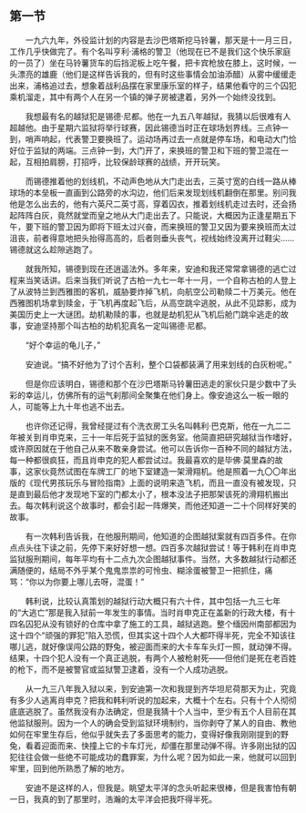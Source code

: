 ## 第一节

&emsp;&emsp;一九六九年，外役监计划的内容是去沙巴塔斯挖马铃薯，那天是十一月三日，工作几乎快做完了。有个名叫亨利·浦格的警卫（他现在已不是我们这个快乐家庭的一员了）坐在马铃薯货车的后挡泥板上吃午餐，把卡宾枪放在膝上，这时候，一头漂亮的雄鹿（他们是这样告诉我的，但有时这些事情会加油添醋）从雾中缓缓走出来，浦格追过去，想象着战利品摆在家里康乐室的样子，结果他看守的三个囚犯乘机溜走，其中有两个人在另一个镇的弹子房被逮着，另外一个始终没找到。

&emsp;&emsp;我想最有名的越狱犯是锡德·尼都。他在一九五八年越狱，我猜以后很难有人超越他。由于星期六监狱将举行球赛，因此锡德当时正在球场划界线。三点钟一到，哨声响起，代表警卫要换班了。运动场再过去一点就是停车场，和电动大门恰好位于监狱的两端。三点钟一到，大门开了，来换班的警卫和下班的警卫混在一起，互相拍肩膀，打招呼，比较保龄球赛的战绩，开开玩笑。

&emsp;&emsp;而锡德推着他的划线机，不动声色地从大门走出去，三英寸宽的白线一路从棒球场的本垒板一直画到公路旁的水沟边，他们后来发现划线机翻倒在那里。别问我他是怎么出去的，他有六英尺二英寸高，穿着囚衣，推着划线机走过去时，还会扬起阵阵白灰，竟然就堂而皇之地从大门走出去了。只能说，大概因为正逢星期五下午，要下班的警卫因为即将下班太过兴奋，而来换班的警卫又因为要来换班而太过沮丧，前者得意地把头抬得高高的，后者则垂头丧气，视线始终没离开过鞋尖……锡德就这么趁隙逃跑了。

&emsp;&emsp;就我所知，锡德到现在还逍遥法外。多年来，安迪和我还常常拿锡德的逃亡过程来当笑话讲。后来当我们听说了古柏一九七一年十一月，一个自称古柏的人登上了从波特兰到西雅图的客机，威胁要炸掉飞机，向航空公司勒赎二十万美元。他在西雅图机场拿到赎金，于飞机再度起飞后，从高空跳伞逃脱，从此不见踪影，成为美国历史上一大谜团。劫机勒赎的事，也就是劫机犯从飞机后舱门跳伞逃走的故事，安迪坚持那个叫古柏的劫机犯真名一定叫锡德·尼都。

&emsp;&emsp;“好个幸运的龟儿子，”

&emsp;&emsp;安迪说。“搞不好他为了讨个吉利，整个口袋都装满了用来划线的白灰粉呢。”

&emsp;&emsp;但是你应该明白，锡德和那个在沙巴塔斯马铃薯田逃走的家伙只是少数中了头彩的幸运儿，仿佛所有的运气刹那间全聚集在他们身上。像安迪这么一板一眼的人，可能等上九十年也逃不出去。

&emsp;&emsp;也许你还记得，我曾经提过有个洗衣房工头名叫韩利·巴克斯，他在一九二二年被关到肖申克来，三十一年后死于监狱的医务室。他简直把研究越狱当作嗜好，或许原因就在于他自己从来不敢亲身尝试。他可以告诉你一百种不同的越狱方法，每一种都很疯狂，而且肖申克的犯人都尝试过。我最喜欢的是毕佛·莫里森的故事，这家伙竟然试图在车牌工厂的地下室建造一架滑翔机。他是照着一九〇〇年出版的《现代男孩玩乐与冒险指南》上面的说明来造飞机，而且一直没有被发现，只是直到最后他才发现地下室的门都太小了，根本没法子把那架该死的滑翔机搬出去。每次韩利说这个故事时，都会引起一阵爆笑，而他还知道一二十个同样好笑的故事。

&emsp;&emsp;有一次韩利告诉我，在他服刑期间，他知道的企图越狱案就有四百多件。在你点点头往下读之前，先停下来好好想一想。四百多次越狱尝试！等于韩利在肖申克监狱服刑期间，每年平均有十二点九次企图越狱事件。当然，大多数越狱行动都还满随便的，结局不外乎某个鬼鬼祟祟的可怜虫、糊涂蛋被警卫一把抓住，痛骂：“你以为你要上哪儿去呀，混蛋！”

&emsp;&emsp;韩利说，比较认真策划的越狱行动大概只有六十件，其中包括一九三七年的“大逃亡”那是我入狱前一年发生的事情。当时肖申克正在盖新的行政大楼，有十四名囚犯从没有锁好的仓库中拿了施工的工具，越狱逃跑。整个缅因州南部都因为这十四个“顽强的罪犯”陷入恐慌，但其实这十四个人大都吓得半死，完全不知该往哪儿逃，就好像误闯公路的野兔，被迎面而来的大卡车车头灯一照，就动弹不得。结果，十四个犯人没有一个真正逃脱，有两个人被枪射死——但他们是死在老百姓的枪下，而不是被警官或监狱警卫逮着，没有一个人成功逃脱。

&emsp;&emsp;从一九三八年我入狱以来，到安迪第一次和我提到齐华坦尼荷那天为止，究竟有多少人逃离肖申克？把我和韩利听说的加起来，大概十个左右。只有十个人彻彻底底逃脱了。虽然我没有办法确定，但是我猜十个人当中，至少有五个人目前在其他监狱服刑。因为一个人的确会受到监狱环境制约，当你剥夺了某人的自由、教他如何在牢里生存后，他似乎就失去了多面思考的能力，变得好像我刚刚提到的野兔，看着迎面而来、快撞上它的卡车灯光，却僵在那里动弹不得。许多刚出狱的囚犯往往会做一些绝不可能成功的蠢罪案，为什么呢？因为如此一来，他就可以回到牢里，回到他所熟悉了解的地方。

&emsp;&emsp;安迪不是这样的人，但我是。眺望太平洋的念头听起来很棒，但是我害怕有朝一日，我真的到了那里时，浩瀚的太平洋会把我吓得半死。